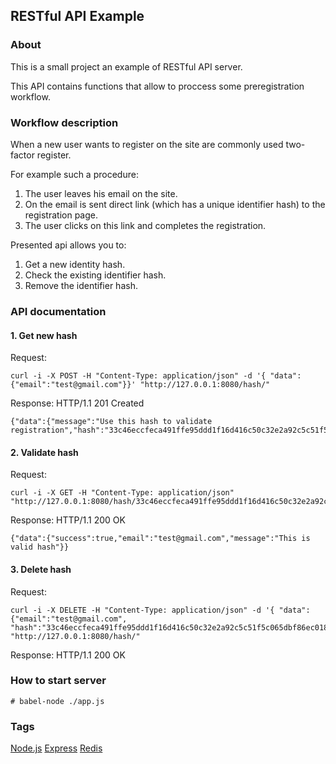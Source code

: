 ## RESTful API Example

### About
This is a small project an example of RESTful API server.

This API contains functions that allow to proccess some preregistration workflow. 

### Workflow description
When a new user wants to register on the site are commonly used two-factor register.

For example such a procedure:
1. The user leaves his email on the site.
2. On the email is sent direct link (which has a unique identifier hash) to the registration page.
3. The user clicks on this link and completes the registration.

Presented api allows you to:
1. Get a new identity hash.
2. Check the existing identifier hash.
3. Remove the identifier hash.

### API documentation

#### 1. Get new hash
Request:
```
curl -i -X POST -H "Content-Type: application/json" -d '{ "data": {"email":"test@gmail.com"}}' "http://127.0.0.1:8080/hash/"
```
Response:
HTTP/1.1 201 Created
```
{"data":{"message":"Use this hash to validate registration","hash":"33c46eccfeca491ffe95ddd1f16d416c50c32e2a92c5c51f5c065dbf86ec018917efc363f8762e3c4640c952f743878d8b22f625a376af17648d7f229f88e0df"}}
```

#### 2. Validate hash
Request:
```
curl -i -X GET -H "Content-Type: application/json" "http://127.0.0.1:8080/hash/33c46eccfeca491ffe95ddd1f16d416c50c32e2a92c5c51f5c065dbf86ec018917efc363f8762e3c4640c952f743878d8b22f625a376af17648d7f229f88e0df"
``` 

Response:
HTTP/1.1 200 OK
```
{"data":{"success":true,"email":"test@gmail.com","message":"This is valid hash"}}
```

#### 3. Delete hash
Request:
```
curl -i -X DELETE -H "Content-Type: application/json" -d '{ "data": {"email":"test@gmail.com", "hash":"33c46eccfeca491ffe95ddd1f16d416c50c32e2a92c5c51f5c065dbf86ec018917efc363f8762e3c4640c952f743878d8b22f625a376af17648d7f229f88e0df"}}' "http://127.0.0.1:8080/hash/"
```

Response: 
HTTP/1.1 200 OK



### How to start server
```
# babel-node ./app.js
```
### Tags
[Node.js](https://nodejs.org/)
[Express](http://expressjs.com/)
[Redis](http://redis.io/)